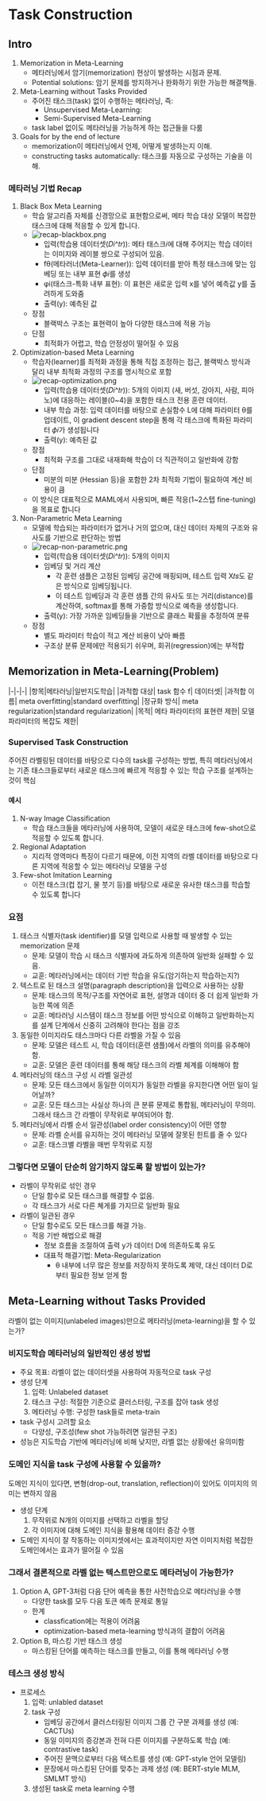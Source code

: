 # Task Construction

## Intro
1. Memorization in Meta-Learning
   - 메타러닝에서 암기(memorization) 현상이 발생하는 시점과 문제.
   - Potential solutions: 암기 문제를 방지하거나 완화하기 위한 가능한 해결책들.
2. Meta-Learning without Tasks Provided
   - 주어진 태스크(task) 없이 수행하는 메타러닝, 즉:
     - Unsupervised Meta-Learning:
     - Semi-Supervised Meta-Learning
   - task label 없이도 메타러닝을 가능하게 하는 접근들을 다룸
3. Goals for by the end of lecture
   - memorization이 메타러닝에서 언제, 어떻게 발생하는지 이해.
   - constructing tasks automatically: 태스크를 자동으로 구성하는 기술을 이해.

### 메타러닝 기법 Recap
1. Black Box Meta Learning
   - 학습 알고리즘 자체를 신경망으로 표현함으로써, 메타 학습 대상 모델이 복잡한 태스크에 대해 적응할 수 있게 합니다.
   - ![recap-blackbox.png](./images/recap-blackbox.png)
     - 입력(학습용 데이터셋(𝐷𝑖^𝑡𝑟)): 메타 태스크𝑖에 대해 주어지는 학습 데이터는 이미지와 레이블 쌍으로 구성되어 있음.
     - fθ(메타러너(Meta-Learner)): 입력 데이터를 받아 특정 태스크에 맞는 임베딩 또는 내부 표현 𝜙𝑖를 생성
     - φi(태스크-특화 내부 표현): 이 표현은 새로운 입력 x를 넣어 예측값 y를 출려하게 도와줌
     - 출력(y): 예측된 값
   - 장점
     - 블랙박스 구조는 표현력이 높아 다양한 태스크에 적용 가능
   - 단점
     - 최적화가 어렵고, 학습 안정성이 떨어질 수 있음
2. Optimization-based Meta Learning
   - 학습자(learner)를 최적화 과정을 통해 직접 조정하는 접근, 블랙박스 방식과 달리 내부 최적화 과정의 구조를 명시적으로 포함
   - ![recap-optimization.png](./images/recap-optimization.png)
     - 입력(학습용 데이터셋(𝐷𝑖^𝑡𝑟)): 5개의 이미지 (새, 버섯, 강아지, 사람, 피아노)에 대응하는 레이블(0~4)을 포함한 태스크 전용 훈련 데이터.
     - 내부 학습 과정: 입력 데이터를 바탕으로 손실함수 L에 대해 파라미터 θ를 업데이트, 이 gradient descent step을 통해 각 태스크에 특화된 파라미터 𝜙𝑖가 생성됩니다
     - 출력(y): 예측된 값
   - 장점
     - 최적화 구조를 그대로 내재화해 학습이 더 직관적이고 일반화에 강함
   - 단점
     - 미분의 미분 (Hessian 등)을 포함한 2차 최적화 기법이 필요하여 계산 비용이 큼
   - 이 방식은 대표적으로 MAML에서 사용되며, 빠른 적응(1~2스텝 fine-tuning)을 목표로 합니다
3. Non-Parametric Meta Learning
   - 모델에 학습되는 파라미터가 없거나 거의 없으며, 대신 데이터 자체의 구조와 유사도를 기반으로 판단하는 방법
   - ![recap-non-parametric.png](./images/recap-non-parametric.png)
     - 입력(학습용 데이터셋(𝐷𝑖^𝑡𝑟)): 5개의 이미지
     - 임베딩 및 거리 계산
       - 각 훈련 샘플은 고정된 임베딩 공간에 매핑되며, 테스트 입력 X𝑡𝑠도 같은 방식으로 임베딩됩니다.
       - 이 테스트 임베딩과 각 훈련 샘플 간의 유사도 또는 거리(distance)를 계산하여, softmax를 통해 가중합 방식으로 예측을 생성합니다.
     - 출력(y): 가장 가까운 임베딩들을 기반으로 클래스 확률을 추정하여 분류
   - 장점
     - 별도 파라미터 학습이 적고 계산 비용이 낮아 빠름
     - 구조상 분류 문제에만 적용되기 쉬우며, 회귀(regression)에는 부적합

## Memorization in Meta-Learning(Problem)
|-|-|-|
|항목|메타러닝|일반지도학습|
|과적합 대상| task 함수 f| 데이터셋|
|과적합 이름| meta overfitting|standard overfitting|
|정규화 방식| meta regularization|standard regularization|
|목적| 메타 파라미터의 표현련 제한| 모델 파라미터의 복잡도 제한|

### Supervised Task Construction
주어진 라벨링된 데이터를 바탕으로 다수의 task를 구성하는 방법, 특히 메타러닝에서는 기존 태스크들로부터 새로운 태스크에 빠르게 적응할 수 있는 학습 구조를 설계하는 것이 핵심

#### 예시
1. N-way Image Classification
   - 학습 태스크들을 메타러닝에 사용하여, 모델이 새로운 태스크에 few-shot으로 적응할 수 있도록 합니다.
2. Regional Adaptation
   - 지리적 영역마다 특징이 다르기 때문에, 이전 지역의 라벨 데이터를 바탕으로 다른 지역에 적응할 수 있는 메타러닝 모델을 구성
3. Few-shot Imitation Learning
   - 이전 태스크(컵 잡기, 물 붓기 등)를 바탕으로 새로운 유사한 태스크를 학습할 수 있도록 합니다

### 요점
1. 태스크 식별자(task identifier)를 모델 입력으로 사용할 때 발생할 수 있는 memorization 문제 
   - 문제: 모델이 학습 시 태스크 식별자에 과도하게 의존하여 일반화 실패할 수 있음.
   - 교훈: 메타러닝에서는 데이터 기반 학습을 유도(암기하는지 학습하는지?)
2. 텍스트로 된 태스크 설명(paragraph description)을 입력으로 사용하는 상황
   - 문제: 태스크의 목적/구조를 자연어로 표현, 설명과 데이터 중 더 쉽게 일반화 가능한 쪽에 의존
   - 교훈: 메타러닝 시스템이 태스크 정보를 어떤 방식으로 이해하고 일반화하는지를 설계 단계에서 신중히 고려해야 한다는 점을 강조
3. 동일한 이미지라도 태스크마다 다른 라벨을 가질 수 있음
   - 문제: 모델은 테스트 시, 학습 데이터(훈련 샘플)에서 라벨의 의미를 유추해야 함.
   - 교훈: 모델은 훈련 데이터를 통해 해당 태스크의 라벨 체계를 이해해야 함
4. 메타러닝의 태스크 구성 시 라벨 일관성
   - 문제: 모든 태스크에서 동일한 이미지가 동일한 라벨을 유지한다면 어떤 일이 일어날까?
   - 교훈: 모든 태스크는 사실상 하나의 큰 분류 문제로 통합됨, 메타러닝이 무의미. 그래서 태스크 간 라벨이 무작위로 부여되어야 함.
5. 메타러닝에서 라벨 순서 일관성(label order consistency)이 어떤 영향
   - 문제: 라벨 순서를 유지하는 것이 메타러닝 모델에 잘못된 힌트를 줄 수 있다
   - 교훈: 태스크별 라벨을 매번 무작위로 지정

### 그렇다면 모델이 단순히 암기하지 않도록 할 방법이 있는가?
- 라벨이 무작위로 섞인 경우
  - 단일 함수로 모든 태스크를 해결할 수 없음. 
  - 각 태스크가 서로 다른 쳬게를 가지므로 일반화 필요
- 라벨이 일관된 경우
  - 단일 함수로도 모든 태스크를 해결 가능.
  - 적응 기반 해법으로 해결
    - 정보 흐름을 조절하여 출력 y가 데이터 D에 의존하도록 유도
    - 대표적 해결기법: Meta-Regularization
      - θ 내부에 너무 많은 정보를 저장하지 못하도록 제약, 대신 데이터 D로 부터 필요한 정보 얻게 함

## Meta-Learning without Tasks Provided
라벨이 없는 이미지(unlabeled images)만으로 메타러닝(meta-learning)을 할 수 있는가?

### 비지도학습 메타러닝의 일반적인 생성 방법
- 주요 목표: 라벨이 없는 데이터셋을 사용하여 자동적으로 task 구성
- 생성 단계
  1. 입력: Unlabeled dataset
  2. 태스크 구성: 적절한 기준으로 클러스터링, 구조를 잡아 task 생성
  3. 메타러닝 수행: 구성한 task들로 meta-train
- task 구성시 고려할 요소
  - 다양성, 구조성(few shot 가능하려면 일관된 구조)
- 성능은 지도학습 기반에 메타러닝에 비해 낮지만, 라벨 없는 상황에선 유의미함

### 도메인 지식을 task 구성에 사용할 수 있을까? 
도메인 지식이 있다면, 변형(drop-out, translation, reflection)이 있어도 이미지의 의미는 변하지 않음

- 생성 단계
  1. 무작위로 N개의 이미지를 선택하고 라벨을 할당
  2. 각 이미지에 대해 도메인 지식을 활용해 데이터 증강 수행
- 도메인 지식이 잘 작동하는 이미지셋에서는 효과적이지만 자연 이미지처럼 복잡한 도메인에서는 효과가 떨어질 수 있음

### 그래서 결론적으로 라벨 없는 텍스트만으로도 메타러닝이 가능한가?
1. Option A, GPT-3처럼 다음 단어 예측을 통한 사전학습으로 메타러닝을 수행
   - 다양한 task를 모두 다음 토큰 예측 문제로 통일
   - 한계
     - classfication에는 적용이 어려움
     - optimization-based meta-learning 방식과의 결합이 어려움
2. Option B, 마스킹 기반 태스크 생성
   - 마스킹된 단어를 예측하는 태스크를 만들고, 이를 통해 메타러닝 수행

### 테스크 생성 방식
- 프로세스
  1. 입력: unlabled dataset
  2. task 구성
     - 임베딩 공간에서 클러스터링된 이미지 그룹 간 구분 과제를 생성 (예: CACTUs)
     - 동일 이미지의 증강본과 전혀 다른 이미지를 구분하도록 학습 (예: contrastive task)
     - 주어진 문맥으로부터 다음 텍스트를 생성 (예: GPT-style 언어 모델링)
     - 문장에서 마스킹된 단어를 맞추는 과제 생성 (예: BERT-style MLM, SMLMT 방식)
  3. 생성된 task로 meta learning 수행